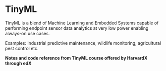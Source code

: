 # TinyML

TinyML is a blend of Machine Learning and Embedded Systems capable of performing endpoint sensor data analytics at very low power enabling always-on use cases.

Examples: Industrial predictive maintenance, wildlife monitoring, agricultural pest control etc.


**Notes and code reference from TinyML course offered by HarvardX through edX**
